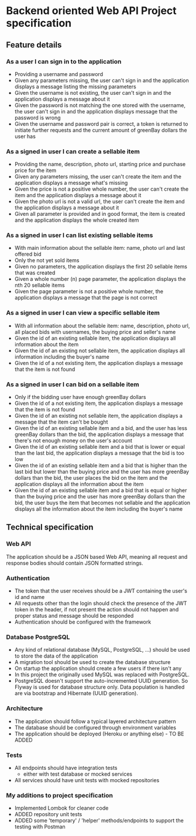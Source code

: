 # Backend oriented Web API Project specification

## Feature details

### As a user I can sign in to the application
  - Providing a username and password
  - Given any parameters missing, the user can't sign in and the application displays a message listing the missing parameters
  - Given the username is not existing, the user can't sign in and the application displays a message about it
  - Given the password is not matching the one stored with the username, the user can't sign in and the application displays message that the password is wrong
  - Given the username and password pair is correct, a token is returned to initiate further requests and the current amount of greenBay dollars the user has

### As a signed in user I can create a sellable item
  - Providing the name, description, photo url, starting price and purchase price for the item
  - Given any parameters missing, the user can't create the item and the application displays a message what's missing
  - Given the price is not a positive whole number, the user can't create the item and the application displays a message about it
  - Given the photo url is not a valid url, the user can't create the item and the application displays a message about it
  - Given all parameter is provided and in good format, the item is created and the application displays the whole created item

### As a signed in user I can list existing sellable items
  - With main information about the sellable item: name, photo url and last offered bid
  - Only the not yet sold items
  - Given no parameters, the application displays the first 20 sellable items that was created
  - Given a whole number (n) page parameter, the application displays the nth 20 sellable items
  - Given the page parameter is not a positive whole number, the application displays a message that the page is not correct

### As a signed in user I can view a specific sellable item
  - With all information about the sellable item: name, description, photo url, all placed bids with usernames, the buying price and seller's name
  - Given the id of an existing sellable item, the application displays all information about the item
  - Given the id of an existing not sellable item, the application displays all information including the buyer's name
  - Given the id of a not existing item, the application displays a message that the item is not found

### As a signed in user I can bid on a sellable item
  - Only if the bidding user have enough greenBay dollars
  - Given the id of a not existing item, the application displays a message that the item is not found
  - Given the id of an existing not sellable item, the application displays a message that the item can't be bought
  - Given the id of an existing sellable item and a bid, and the user has less greenBay dollars than the bid, the application displays a message that there's not enough money on the user's account
  - Given the id of an existing sellable item and a bid that is lower or equal than the last bid, the application displays a message that the bid is too low
  - Given the id of an existing sellable item and a bid that is higher than the last bid but lower than the buying price and the user has more greenBay dollars than the bid, the user places the bid on the item and the application displays all the information about the item
  - Given the id of an existing sellable item and a bid that is equal or higher than the buying price and the user has more greenBay dollars than the bid, the user buys the item that becomes not sellable and the application displays all the information about the item including the buyer's name

## Technical specification

### Web API

The application should be a JSON based Web API, meaning all request and response bodies should contain JSON formatted strings.

### Authentication

- The token that the user receives should be a JWT containing the user's id and name
- All requests other than the login should check the presence of the JWT token in the header, if not present the action should not happen and proper status and message should be responded
- Authentication should be configured with the framework

### Database PostgreSQL

- Any kind of relational database (MySQL, PostgreSQL, ...) should be used to store the data of the application
- A migration tool should be used to create the database structure
- On startup the application should create a few users if there isn't any
- In this project the originally used MySQL was replaced with PostgreSQL. 
- PostgreSQL doesn't support the auto-incremented UUID generation. So Flyway is used for database structure only. Data population is handled are via bootstrap and Hibernate (UUID generation).     

### Architecture

- The application should follow a typical layered architecture pattern
- The database should be configured through environment variables
- The application should be deployed (Heroku or anything else) - TO BE ADDED

### Tests

- All endpoints should have integration tests
  - either with test database or mocked services
- All services should have unit tests with mocked repositories

### My additions to project specification
- Implemented Lombok for cleaner code
- ADDED repository unit tests
- ADDED some 'temporary' / 'helper' methods/endpoints to support the testing with Postman

